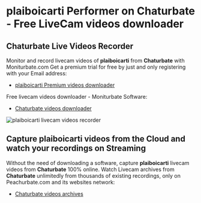 # plaiboicarti Performer on Chaturbate - Free LiveCam videos downloader

## Chaturbate Live Videos Recorder

Monitor and record livecam videos of **plaiboicarti** from **Chaturbate** with Moniturbate.com
Get a premium trial for free by just and only registering with your Email address:
* [plaiboicarti Premium videos downloader](https://moniturbate.com/request-demo-licence-key.html)

Free livecam videos downloader - Moniturbate Software:
* [Chaturbate videos downloader](https://moniturbate.com/moniturbate-download-software.html)

![plaiboicarti livecam videos recorder](https://peachurnet.com/templates/moniturbate-software.png)


## Capture plaiboicarti videos from the Cloud and watch your recordings on Streaming

Without the need of downloading a software, capture **plaiboicarti** livecam videos from **Chaturbate** 100% online.
Watch Livecam archives from **Chaturbate** unlimitedly from thousands of existing recordings, only on Peachurbate.com and its websites network:
* [Chaturbate videos archives](https://peachurnet.com/)